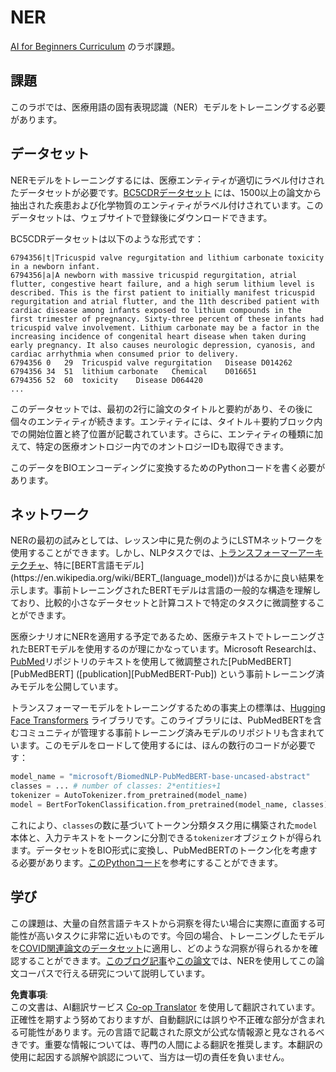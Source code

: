 <!--
CO_OP_TRANSLATOR_METADATA:
{
  "original_hash": "032bda5068f543d6c1fcb30c34231461",
  "translation_date": "2025-08-24T21:06:40+00:00",
  "source_file": "lessons/5-NLP/19-NER/lab/README.md",
  "language_code": "ja"
}
-->
# NER

[AI for Beginners Curriculum](https://github.com/microsoft/ai-for-beginners) のラボ課題。

## 課題

このラボでは、医療用語の固有表現認識（NER）モデルをトレーニングする必要があります。

## データセット

NERモデルをトレーニングするには、医療エンティティが適切にラベル付けされたデータセットが必要です。[BC5CDRデータセット](https://biocreative.bioinformatics.udel.edu/tasks/biocreative-v/track-3-cdr/) には、1500以上の論文から抽出された疾患および化学物質のエンティティがラベル付けされています。このデータセットは、ウェブサイトで登録後にダウンロードできます。

BC5CDRデータセットは以下のような形式です：

```
6794356|t|Tricuspid valve regurgitation and lithium carbonate toxicity in a newborn infant.
6794356|a|A newborn with massive tricuspid regurgitation, atrial flutter, congestive heart failure, and a high serum lithium level is described. This is the first patient to initially manifest tricuspid regurgitation and atrial flutter, and the 11th described patient with cardiac disease among infants exposed to lithium compounds in the first trimester of pregnancy. Sixty-three percent of these infants had tricuspid valve involvement. Lithium carbonate may be a factor in the increasing incidence of congenital heart disease when taken during early pregnancy. It also causes neurologic depression, cyanosis, and cardiac arrhythmia when consumed prior to delivery.
6794356	0	29	Tricuspid valve regurgitation	Disease	D014262
6794356	34	51	lithium carbonate	Chemical	D016651
6794356	52	60	toxicity	Disease	D064420
...
```

このデータセットでは、最初の2行に論文のタイトルと要約があり、その後に個々のエンティティが続きます。エンティティには、タイトル＋要約ブロック内での開始位置と終了位置が記載されています。さらに、エンティティの種類に加えて、特定の医療オントロジー内でのオントロジーIDも取得できます。

このデータをBIOエンコーディングに変換するためのPythonコードを書く必要があります。

## ネットワーク

NERの最初の試みとしては、レッスン中に見た例のようにLSTMネットワークを使用することができます。しかし、NLPタスクでは、[トランスフォーマーアーキテクチャ](https://en.wikipedia.org/wiki/Transformer_(machine_learning_model))、特に[BERT言語モデル](https://en.wikipedia.org/wiki/BERT_(language_model))がはるかに良い結果を示します。事前トレーニングされたBERTモデルは言語の一般的な構造を理解しており、比較的小さなデータセットと計算コストで特定のタスクに微調整することができます。

医療シナリオにNERを適用する予定であるため、医療テキストでトレーニングされたBERTモデルを使用するのが理にかなっています。Microsoft Researchは、[PubMed](https://pubmed.ncbi.nlm.nih.gov/)リポジトリのテキストを使用して微調整された[PubMedBERT][PubMedBERT] ([publication][PubMedBERT-Pub]) という事前トレーニング済みモデルを公開しています。

トランスフォーマーモデルをトレーニングするための事実上の標準は、[Hugging Face Transformers](https://huggingface.co/) ライブラリです。このライブラリには、PubMedBERTを含むコミュニティが管理する事前トレーニング済みモデルのリポジトリも含まれています。このモデルをロードして使用するには、ほんの数行のコードが必要です：

```python
model_name = "microsoft/BiomedNLP-PubMedBERT-base-uncased-abstract"
classes = ... # number of classes: 2*entities+1
tokenizer = AutoTokenizer.from_pretrained(model_name)
model = BertForTokenClassification.from_pretrained(model_name, classes)
```

これにより、`classes`の数に基づいてトークン分類タスク用に構築された`model`本体と、入力テキストをトークンに分割できる`tokenizer`オブジェクトが得られます。データセットをBIO形式に変換し、PubMedBERTのトークン化を考慮する必要があります。[このPythonコード](https://gist.github.com/shwars/580b55684be3328eb39ecf01b9cbbd88)を参考にすることができます。

## 学び

この課題は、大量の自然言語テキストから洞察を得たい場合に実際に直面する可能性が高いタスクに非常に近いものです。今回の場合、トレーニングしたモデルを[COVID関連論文のデータセット](https://www.kaggle.com/allen-institute-for-ai/CORD-19-research-challenge)に適用し、どのような洞察が得られるかを確認することができます。[このブログ記事](https://soshnikov.com/science/analyzing-medical-papers-with-azure-and-text-analytics-for-health/)や[この論文](https://www.mdpi.com/2504-2289/6/1/4)では、NERを使用してこの論文コーパスで行える研究について説明しています。

**免責事項**:  
この文書は、AI翻訳サービス [Co-op Translator](https://github.com/Azure/co-op-translator) を使用して翻訳されています。正確性を期すよう努めておりますが、自動翻訳には誤りや不正確な部分が含まれる可能性があります。元の言語で記載された原文が公式な情報源と見なされるべきです。重要な情報については、専門の人間による翻訳を推奨します。本翻訳の使用に起因する誤解や誤認について、当方は一切の責任を負いません。